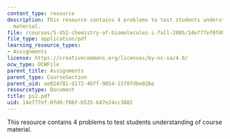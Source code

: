 ```yaml
---
content_type: resource
description: This resource contains 4 problems to test students understanding of course
  material.
file: /courses/5-451-chemistry-of-biomolecules-i-fall-2005/14e777ef0fd0f86fb535b47e24cc3882_ps2.pdf
file_type: application/pdf
learning_resource_types:
- Assignments
license: https://creativecommons.org/licenses/by-nc-sa/4.0/
ocw_type: OCWFile
parent_title: Assignments
parent_type: CourseSection
parent_uid: ae024781-d172-4bff-9854-15f8fdbe026e
resourcetype: Document
title: ps2.pdf
uid: 14e777ef-0fd0-f86f-b535-b47e24cc3882
---
```

This resource contains 4 problems to test students understanding of course material.